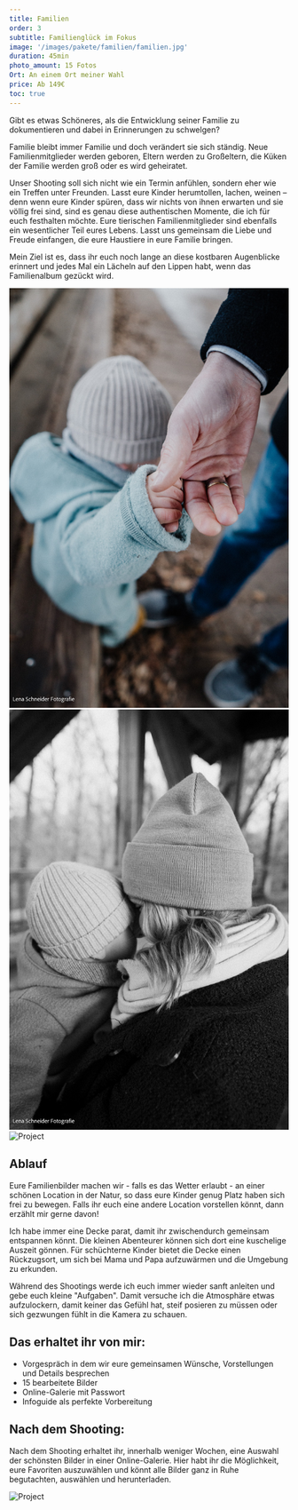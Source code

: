 ```yaml
---
title: Familien
order: 3
subtitle: Familienglück im Fokus
image: '/images/pakete/familien/familien.jpg'
duration: 45min
photo_amount: 15 Fotos
Ort: An einem Ort meiner Wahl 
price: Ab 149€
toc: true
---
```


Gibt es etwas Schöneres, als die Entwicklung seiner Familie zu dokumentieren und dabei in Erinnerungen zu schwelgen? 

Familie bleibt immer Familie und doch verändert sie sich ständig. Neue Familienmitglieder werden geboren, Eltern werden zu Großeltern, die Küken der Familie werden groß oder es wird geheiratet. 

Unser Shooting soll sich nicht wie ein Termin anfühlen, sondern eher wie ein Treffen unter Freunden. Lasst eure Kinder herumtollen, lachen, weinen – denn wenn eure Kinder spüren, dass wir nichts von ihnen erwarten und sie völlig frei sind, sind es genau diese authentischen Momente, die ich für euch festhalten möchte. 
Eure tierischen Familienmitglieder sind ebenfalls ein wesentlicher Teil eures Lebens. Lasst uns gemeinsam die Liebe und Freude einfangen, die eure Haustiere in eure Familie bringen. 

Mein Ziel ist es, dass ihr euch noch lange an diese kostbaren Augenblicke erinnert und jedes Mal ein Lächeln auf den Lippen habt, wenn das Familienalbum gezückt wird.



<div class="gallery-box">
  <div class="gallery">
    <img src="/images/pakete/familien/galerie-2.jpg" loading="lazy" alt="Project">
    <img src="/images/pakete/familien/galerie-1.jpg" loading="lazy" alt="Project">
    <img src="/images/pakete/familien/galerie-3.jpg" loading="lazy" alt="Project">
  </div>

</div>

## Ablauf 

Eure Familienbilder machen wir - falls es das Wetter erlaubt - an einer schönen Location in der Natur, so dass eure Kinder genug Platz haben sich frei zu bewegen. Falls ihr euch eine andere Location vorstellen könnt, dann erzählt mir gerne davon! 

Ich habe immer eine Decke parat, damit ihr zwischendurch gemeinsam entspannen könnt. Die kleinen Abenteurer können sich dort eine kuschelige Auszeit gönnen. Für schüchterne Kinder bietet die Decke einen Rückzugsort, um sich bei Mama und Papa aufzuwärmen und die Umgebung zu erkunden. 

Während des Shootings werde ich euch immer wieder sanft anleiten und gebe euch kleine "Aufgaben". Damit versuche ich die Atmosphäre etwas aufzulockern, damit keiner das Gefühl hat, steif posieren zu müssen oder sich gezwungen fühlt in die Kamera zu schauen. 

## Das erhaltet ihr von mir: 

- Vorgespräch in dem wir eure gemeinsamen Wünsche, Vorstellungen und Details besprechen
- 15 bearbeitete Bilder
- Online-Galerie mit Passwort 
- Infoguide als perfekte Vorbereitung

## Nach dem Shooting: 

Nach dem Shooting erhaltet ihr, innerhalb weniger Wochen, eine Auswahl der schönsten Bilder in einer Online-Galerie. Hier habt ihr die Möglichkeit, eure Favoriten auszuwählen und könnt alle Bilder ganz in Ruhe begutachten, auswählen und herunterladen. 



<div class="gallery-box">
  <div class="gallery">
    <img src="/images/pakete/familien/galerie-4.jpg" loading="lazy" alt="Project">

  </div>
</div>



